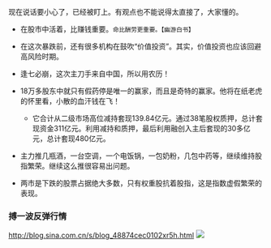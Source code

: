 现在说话要小心了，已经被盯上。有观点也不能说得太直接了，大家懂的。

- 在股市中活着，比赚钱重要。`命比酬劳更重要。【幽游白书】`

- 在这次暴跌前，还有很多机构在鼓吹“价值投资”。其实，价值投资也应该回避高风险时期。

- 逢七必崩，这次主刀手来自中国，所以用农历！

- 18万多股东中就只有假药停是唯一的赢家，而且是奇特的赢家。他将在纸老虎的怀里看，小散的血汗钱在飞！
  - 它合计从二级市场高位减持套现139.84亿元。通过38笔股权质押，总计套现资金311亿元。利用减持和质押，最后利用融创入主后套现的30多亿元，总计套现480亿元。

- 主力推几瓶酒，一台空调，一个电饭锅，一包奶粉，几包中药等，继续维持股指繁荣。继续这么推很容易出问题。
- 两市是下跌的股票占据绝大多数，只有权重股抗着股指，这是指数虚假繁荣的表现。

### 搏一波反弹行情
http://blog.sina.com.cn/s/blog_48874cec0102xr5h.html
![](http://s8.sinaimg.cn/middle/001klGbyzy7hZ0m0cnR17)
